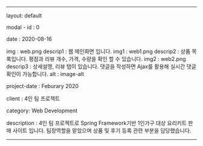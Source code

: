 ---

layout: default

modal - id : 0

date : 2020-08-16

img : web.png
descrip1 : 웹 메인화면 입니다.
img1 : web1.png
descrip2 : 상품 목록입니다. 평점과 리뷰 개수, 가격, 수량을 확인 할 수 있습니다.
img2 : web2.png
descrip3 : 상세설명, 리뷰 탭이 있습니다. 댓글을 작성하면 Ajax를 활용해 실시간 댓글 확인이 가능합니다.
alt : image-alt

project-date : Feburary 2020

client : 4인 팀 프로젝트

category: Web Development

description : 4인 팀 프로젝트로 Spring Framework기반 1인가구 대상 요리키트 판매 사이트 입니다. 팀장역할을 맡았으며 상품 및 후기 등록 관련 부분을 담당했습니다.

---